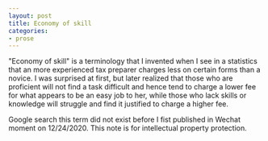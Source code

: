 ```yaml
---
layout: post
title: Economy of skill
categories:
- prose
---
```


"Economy of skill" is a terminology that I invented when I see in a statistics that an more experienced tax preparer charges less on certain forms than a novice.
I was surprised at first, but later realized that those who are proficient will not find a task difficult and hence tend to charge a lower fee for what appears to be an easy job to her,
while those who lack skills or knowledge will struggle and find it justified to charge a higher fee.

Google search this term did not exist before I fist published in Wechat moment on 12/24/2020. This note is for intellectual property protection. 
